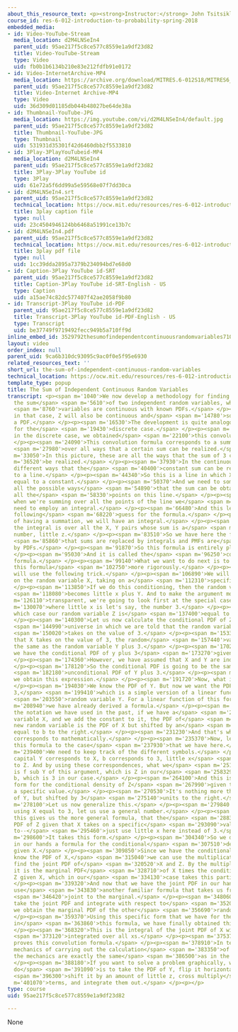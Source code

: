 ```yaml
---
about_this_resource_text: <p><strong>Instructor:</strong> John Tsitsiklis</p>
course_id: res-6-012-introduction-to-probability-spring-2018
embedded_media:
- id: Video-YouTube-Stream
  media_location: d2M4LNSeIn4
  parent_uid: 95ae217f5c8ce577c8559e1a9df23d82
  title: Video-YouTube-Stream
  type: Video
  uid: fb0b1b6134b210e83e212fdfb91e0172
- id: Video-InternetArchive-MP4
  media_location: https://archive.org/download/MITRES.6-012S18/MITRES6_012S18_L12-03_300k.mp4
  parent_uid: 95ae217f5c8ce577c8559e1a9df23d82
  title: Video-Internet Archive-MP4
  type: Video
  uid: 36d309d01185db044b48027be64de38a
- id: Thumbnail-YouTube-JPG
  media_location: https://img.youtube.com/vi/d2M4LNSeIn4/default.jpg
  parent_uid: 95ae217f5c8ce577c8559e1a9df23d82
  title: Thumbnail-YouTube-JPG
  type: Thumbnail
  uid: 531931d35301f42d6460dbb2f5533810
- id: 3Play-3PlayYouTubeid-MP4
  media_location: d2M4LNSeIn4
  parent_uid: 95ae217f5c8ce577c8559e1a9df23d82
  title: 3Play-3Play YouTube id
  type: 3Play
  uid: 61e72a5f6dd99a5e59568e07f7dd30ca
- id: d2M4LNSeIn4.srt
  parent_uid: 95ae217f5c8ce577c8559e1a9df23d82
  technical_location: https://ocw.mit.edu/resources/res-6-012-introduction-to-probability-spring-2018/part-i-the-fundamentals/the-sum-of-independent-continuous-random-variables/d2M4LNSeIn4.srt
  title: 3play caption file
  type: null
  uid: 23c4504946124bb6468a51991ce13b7c
- id: d2M4LNSeIn4.pdf
  parent_uid: 95ae217f5c8ce577c8559e1a9df23d82
  technical_location: https://ocw.mit.edu/resources/res-6-012-introduction-to-probability-spring-2018/part-i-the-fundamentals/the-sum-of-independent-continuous-random-variables/d2M4LNSeIn4.pdf
  title: 3play pdf file
  type: null
  uid: 1cc39dda2895a7379b234094bd7e68d0
- id: Caption-3Play YouTube id-SRT
  parent_uid: 95ae217f5c8ce577c8559e1a9df23d82
  title: Caption-3Play YouTube id-SRT-English - US
  type: Caption
  uid: a15ae74c82dc577407f42ae2058f9b80
- id: Transcript-3Play YouTube id-PDF
  parent_uid: 95ae217f5c8ce577c8559e1a9df23d82
  title: Transcript-3Play YouTube id-PDF-English - US
  type: Transcript
  uid: be37749f9719492fecc949b5a710ff9d
inline_embed_id: 3529792thesumofindependentcontinuousrandomvariables71021075
layout: video
order_index: null
parent_uid: 9ca6b310dc93095c9ac0f0e5f95e6930
related_resources_text: ''
short_url: the-sum-of-independent-continuous-random-variables
technical_location: https://ocw.mit.edu/resources/res-6-012-introduction-to-probability-spring-2018/part-i-the-fundamentals/the-sum-of-independent-continuous-random-variables
template_type: popup
title: The Sum of Independent Continuous Random Variables
transcript: <p><span m='1040'>We now develop a methodology for finding the PDF of
  the sum</span> <span m='5610'>of two independent random variables, when these random</span>
  <span m='8760'>variables are continuous with known PDFs.</span> </p><p><span m='11710'>So
  in that case, Z will also be continuous and</span> <span m='14780'>so will have
  a PDF.</span> </p><p><span m='16530'>The development is quite analogous to the one
  for the</span> <span m='19430'>discrete case.</span> </p><p><span m='20340'>And
  in the discrete case, we obtained</span> <span m='22100'>this convolution formula.</span>
  </p><p><span m='24090'>This convolution formula corresponds to a summation</span>
  <span m='27980'>over all ways that a certain sum can be realized.</span> </p><p><span
  m='33050'>In this picture, these are all the ways that the sum of 3 can</span> <span
  m='36520'>be realized.</span> </p><p><span m='37930'>In the continuous case, the
  different ways that the</span> <span m='40400'>constant sum can be realized corresponds
  to a line.</span> </p><p><span m='44340'>So this is a line in which X plus Y is
  equal to a constant.</span> </p><p><span m='50370'>And we need to somehow add over
  all the possible ways</span> <span m='54890'>that the sum can be obtained, add over
  all the</span> <span m='58330'>points on this line.</span> </p><p><span m='59850'>Now,
  when we're summing over all the points of the line we</span> <span m='63970'>really
  need to employ an integral.</span> </p><p><span m='66480'>And this leads to the
  following</span> <span m='68220'>guess for the formula.</span> </p><p><span m='70050'>Instead
  of having a summation, we will have an integral.</span> </p><p><span m='73840'>And
  the integral is over all the X, Y pairs whose sum is a</span> <span m='81120'>constant
  number, little z.</span> </p><p><span m='83510'>So we have here the family recipe--</span>
  <span m='85860'>that sums are replaced by integrals and PMFs are</span> <span m='90235'>replaced
  by PDFs.</span> </p><p><span m='91870'>So this formula is entirely plausible.</span>
  </p><p><span m='95030'>And it is called the</span> <span m='96250'>continuous convolution
  formula.</span> </p><p><span m='99140'>What we want to do next is to actually justify
  this formula</span> <span m='102750'>more rigorously.</span> </p><p><span m='104770'>We
  will use the following trick.</span> </p><p><span m='106890'>We will first condition
  on the random variable X, taking on a</span> <span m='112310'>specific value.</span>
  </p><p><span m='113850'>If we do this conditioning, then the random variable Z</span>
  <span m='118080'>becomes little x plus Y. And to make the argument more</span> <span
  m='126110'>transparent, we're going to look first at the special case</span> <span
  m='130070'>where little x is let's say, the number 3.</span> </p><p><span m='134120'>In
  which case our random variable Z is</span> <span m='137400'>equal to Y plus 3.</span>
  </p><p><span m='140300'>Let us now calculate the conditional PDF of Z in a</span>
  <span m='144990'>universe in which we are told that the random variable X</span>
  <span m='150020'>takes on the value of 3.</span> </p><p><span m='153300'>Now, given
  that X takes on the value of 3, the random</span> <span m='157440'>variable Z is
  the same as the random variable Y plus 3.</span> </p><p><span m='170200'>And now
  we have the conditional PDF of y plus 3</span> <span m='173270'>given X.</span>
  </p><p><span m='174360'>However, we have assumed that X and Y are independent.</span>
  </p><p><span m='178120'>So the conditional PDF is going to be the same as the</span>
  <span m='182180'>unconditional PDF of Y plus 3.</span> </p><p><span m='189210'>And
  we obtain this expression.</span> </p><p><span m='191720'>Now, what is this?</span>
  </p><p><span m='194030'>We know the PDF of Y. But now we want the PDF of Y plus
  3,</span> <span m='199410'>which is a simple version of a linear function of a single</span>
  <span m='203550'>random variable Y. For a linear function of this form,</span> <span
  m='208940'>we have already derived a formula.</span> </p><p><span m='212070'>In
  the notation we have used in the past, if we have a</span> <span m='215530'>random
  variable X, and we add the constant to it, the PDF of</span> <span m='222610'>the
  new random variable is the PDF of X but shifted by an</span> <span m='228240'>amount
  equal to b to the right.</span> </p><p><span m='231230'>And that's what the shifting
  corresponds to mathematically.</span> </p><p><span m='235370'>Now, let's us apply
  this formula to the case</span> <span m='237930'>that we have here.</span> </p><p><span
  m='239400'>We need to keep track of the different symbols.</span> </p><p><span m='242440'>So
  capital Y corresponds to X, b corresponds to 3, little x</span> <span m='247700'>corresponds
  to Z. And by using these correspondences, what we</span> <span m='251780'>obtain
  is f sub Y of this argument, which is Z in our</span> <span m='258329'>case minus
  b, which is 3 in our case.</span> </p><p><span m='264100'>And this is the final
  form for the conditional density of Z</span> <span m='267990'>given that X takes
  a specific value.</span> </p><p><span m='270530'>It's nothing more than the density
  of Y, but shifted by 3</span> <span m='275140'>units to the right.</span> </p><p><span
  m='278100'>Let us now generalize this.</span> </p><p><span m='279840'>Instead of
  using X equal to 3, let us use a general number.</span> </p><p><span m='284830'>And
  this gives us the more general formula, that the</span> <span m='288390'>conditional
  PDF of Z given that X takes on a specific</span> <span m='293090'>value is equal
  to--</span> <span m='295460'>just use little x here instead of 3.</span> </p><p><span
  m='298600'>It takes this form.</span> </p><p><span m='304340'>So we do have now
  in our hands a formula for the conditional</span> <span m='307510'>density of Z
  given X.</span> </p><p><span m='309850'>Since we have the conditional, and we also
  know the PDF of X,</span> <span m='315040'>we can use the multiplication rule to
  find the joint PDF of</span> <span m='320520'>X and Z. By the multiplication rule,
  it is the marginal PDF</span> <span m='328710'>of X times the conditional PDF of
  Z given X, which in our</span> <span m='334130'>case takes this particular form.</span>
  </p><p><span m='339320'>And now that we have the joint PDF in our hands, we can
  use</span> <span m='343830'>another familiar formula that takes us from the</span>
  <span m='346420'>joint to the marginal.</span> </p><p><span m='348060'>It would
  take the joint PDF and integrate with respect to</span> <span m='352010'>one argument,
  we obtain the marginal PDF of the other</span> <span m='356690'>random variable.</span>
  </p><p><span m='359370'>Using this specific form that we have for the joint PDF
  in</span> <span m='363860'>this formula, we have finally obtained this expression.</span>
  </p><p><span m='368320'>This is the integral of the joint PDF of X with Z</span>
  <span m='373120'>integrated over all xs.</span> </p><p><span m='375370'>And this
  proves this convolution formula.</span> </p><p><span m='378910'>In terms of the
  mechanics of carrying out the calculation</span> <span m='383350'>of the convolution,
  the mechanics are exactly the same</span> <span m='386500'>as in the discrete case.</span>
  </p><p><span m='388180'>If you want to solve a problem graphically, what you will
  do</span> <span m='391090'>is to take the PDF of Y, flip it horizontally, and then</span>
  <span m='396300'>shift it by an amount of little z, cross multiply</span> <span
  m='401070'>terms, and integrate them out.</span> </p><p></p>
type: course
uid: 95ae217f5c8ce577c8559e1a9df23d82

---
```

None